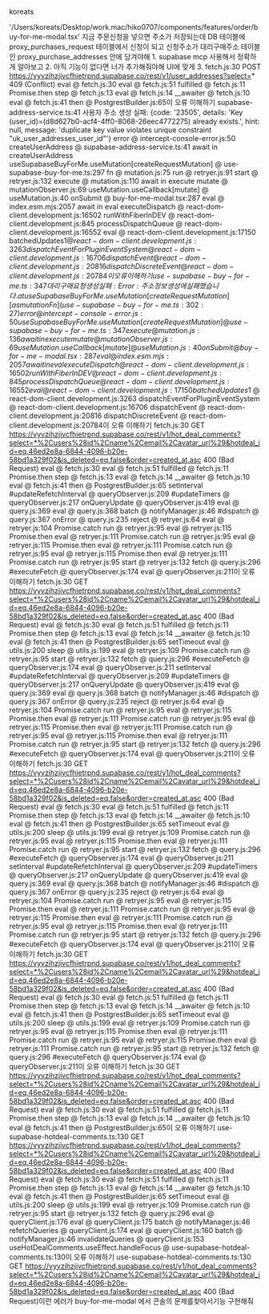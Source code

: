 koreats

'/Users/koreats/Desktop/work.mac/hiko0707/components/features/order/buy-for-me-modal.tsx' 지금 주문신청을 넣으면 주소가 저장되는데 DB 테이블에 proxy_purchases_request 테이블에서 신청이 되고 신청주소가 대리구매주소 테이블인 proxy_purchase_addresses 안에 담겨야해 1. supabase mcp 사용해서 정확하게 알아보고 2. 아직 기능이 없다면 너가 추가해줘야해 UI에 맞게 3. fetch.js:30  POST https://vyvzihzjivcfhietrpnd.supabase.co/rest/v1/user_addresses?select=* 409 (Conflict)
eval @ fetch.js:30
eval @ fetch.js:51
fulfilled @ fetch.js:11
Promise.then
step @ fetch.js:13
eval @ fetch.js:14
__awaiter @ fetch.js:10
eval @ fetch.js:41
then @ PostgrestBuilder.js:65이 오류 이해하기
supabase-address-service.ts:41 사용자 주소 생성 실패: {code: '23505', details: 'Key (user_id)=(d8d627b0-acf4-4ff0-8068-26eec4772275) already exists.', hint: null, message: 'duplicate key value violates unique constraint "uk_user_addresses_user_id"'}
error @ intercept-console-error.js:50
createUserAddress @ supabase-address-service.ts:41
await in createUserAddress
useSupabaseBuyForMe.useMutation[createRequestMutation] @ use-supabase-buy-for-me.ts:297
fn @ mutation.js:75
run @ retryer.js:91
start @ retryer.js:132
execute @ mutation.js:110
await in execute
mutate @ mutationObserver.js:69
useMutation.useCallback[mutate] @ useMutation.js:40
onSubmit @ buy-for-me-modal.tsx:287
eval @ index.esm.mjs:2057
await in eval
executeDispatch @ react-dom-client.development.js:16502
runWithFiberInDEV @ react-dom-client.development.js:845
processDispatchQueue @ react-dom-client.development.js:16552
eval @ react-dom-client.development.js:17150
batchedUpdates$1 @ react-dom-client.development.js:3263
dispatchEventForPluginEventSystem @ react-dom-client.development.js:16706
dispatchEvent @ react-dom-client.development.js:20816
dispatchDiscreteEvent @ react-dom-client.development.js:20784이 오류 이해하기
use-supabase-buy-for-me.ts:347 대리구매 요청 생성 실패: Error: 주소 정보 생성에 실패했습니다.
    at useSupabaseBuyForMe.useMutation[createRequestMutation] [as mutationFn] (use-supabase-buy-for-me.ts:302:27)
error @ intercept-console-error.js:50
useSupabaseBuyForMe.useMutation[createRequestMutation] @ use-supabase-buy-for-me.ts:347
execute @ mutation.js:136
await in execute
mutate @ mutationObserver.js:69
useMutation.useCallback[mutate] @ useMutation.js:40
onSubmit @ buy-for-me-modal.tsx:287
eval @ index.esm.mjs:2057
await in eval
executeDispatch @ react-dom-client.development.js:16502
runWithFiberInDEV @ react-dom-client.development.js:845
processDispatchQueue @ react-dom-client.development.js:16552
eval @ react-dom-client.development.js:17150
batchedUpdates$1 @ react-dom-client.development.js:3263
dispatchEventForPluginEventSystem @ react-dom-client.development.js:16706
dispatchEvent @ react-dom-client.development.js:20816
dispatchDiscreteEvent @ react-dom-client.development.js:20784이 오류 이해하기
fetch.js:30  GET https://vyvzihzjivcfhietrpnd.supabase.co/rest/v1/hot_deal_comments?select=*%2Cusers%28id%2Cname%2Cemail%2Cavatar_url%29&hotdeal_id=eq.46ed2e8a-6844-4096-b20e-58bd1a329f02&is_deleted=eq.false&order=created_at.asc 400 (Bad Request)
eval @ fetch.js:30
eval @ fetch.js:51
fulfilled @ fetch.js:11
Promise.then
step @ fetch.js:13
eval @ fetch.js:14
__awaiter @ fetch.js:10
eval @ fetch.js:41
then @ PostgrestBuilder.js:65
setInterval
#updateRefetchInterval @ queryObserver.js:209
#updateTimers @ queryObserver.js:217
onQueryUpdate @ queryObserver.js:419
eval @ query.js:369
eval @ query.js:368
batch @ notifyManager.js:46
#dispatch @ query.js:367
onError @ query.js:235
reject @ retryer.js:64
eval @ retryer.js:104
Promise.catch
run @ retryer.js:95
eval @ retryer.js:115
Promise.then
eval @ retryer.js:111
Promise.catch
run @ retryer.js:95
eval @ retryer.js:115
Promise.then
eval @ retryer.js:111
Promise.catch
run @ retryer.js:95
eval @ retryer.js:115
Promise.then
eval @ retryer.js:111
Promise.catch
run @ retryer.js:95
start @ retryer.js:132
fetch @ query.js:296
#executeFetch @ queryObserver.js:174
eval @ queryObserver.js:211이 오류 이해하기
fetch.js:30  GET https://vyvzihzjivcfhietrpnd.supabase.co/rest/v1/hot_deal_comments?select=*%2Cusers%28id%2Cname%2Cemail%2Cavatar_url%29&hotdeal_id=eq.46ed2e8a-6844-4096-b20e-58bd1a329f02&is_deleted=eq.false&order=created_at.asc 400 (Bad Request)
eval @ fetch.js:30
eval @ fetch.js:51
fulfilled @ fetch.js:11
Promise.then
step @ fetch.js:13
eval @ fetch.js:14
__awaiter @ fetch.js:10
eval @ fetch.js:41
then @ PostgrestBuilder.js:65
setTimeout
eval @ utils.js:200
sleep @ utils.js:199
eval @ retryer.js:109
Promise.catch
run @ retryer.js:95
start @ retryer.js:132
fetch @ query.js:296
#executeFetch @ queryObserver.js:174
eval @ queryObserver.js:211
setInterval
#updateRefetchInterval @ queryObserver.js:209
#updateTimers @ queryObserver.js:217
onQueryUpdate @ queryObserver.js:419
eval @ query.js:369
eval @ query.js:368
batch @ notifyManager.js:46
#dispatch @ query.js:367
onError @ query.js:235
reject @ retryer.js:64
eval @ retryer.js:104
Promise.catch
run @ retryer.js:95
eval @ retryer.js:115
Promise.then
eval @ retryer.js:111
Promise.catch
run @ retryer.js:95
eval @ retryer.js:115
Promise.then
eval @ retryer.js:111
Promise.catch
run @ retryer.js:95
eval @ retryer.js:115
Promise.then
eval @ retryer.js:111
Promise.catch
run @ retryer.js:95
start @ retryer.js:132
fetch @ query.js:296
#executeFetch @ queryObserver.js:174
eval @ queryObserver.js:211이 오류 이해하기
fetch.js:30  GET https://vyvzihzjivcfhietrpnd.supabase.co/rest/v1/hot_deal_comments?select=*%2Cusers%28id%2Cname%2Cemail%2Cavatar_url%29&hotdeal_id=eq.46ed2e8a-6844-4096-b20e-58bd1a329f02&is_deleted=eq.false&order=created_at.asc 400 (Bad Request)
eval @ fetch.js:30
eval @ fetch.js:51
fulfilled @ fetch.js:11
Promise.then
step @ fetch.js:13
eval @ fetch.js:14
__awaiter @ fetch.js:10
eval @ fetch.js:41
then @ PostgrestBuilder.js:65
setTimeout
eval @ utils.js:200
sleep @ utils.js:199
eval @ retryer.js:109
Promise.catch
run @ retryer.js:95
eval @ retryer.js:115
Promise.then
eval @ retryer.js:111
Promise.catch
run @ retryer.js:95
start @ retryer.js:132
fetch @ query.js:296
#executeFetch @ queryObserver.js:174
eval @ queryObserver.js:211
setInterval
#updateRefetchInterval @ queryObserver.js:209
#updateTimers @ queryObserver.js:217
onQueryUpdate @ queryObserver.js:419
eval @ query.js:369
eval @ query.js:368
batch @ notifyManager.js:46
#dispatch @ query.js:367
onError @ query.js:235
reject @ retryer.js:64
eval @ retryer.js:104
Promise.catch
run @ retryer.js:95
eval @ retryer.js:115
Promise.then
eval @ retryer.js:111
Promise.catch
run @ retryer.js:95
eval @ retryer.js:115
Promise.then
eval @ retryer.js:111
Promise.catch
run @ retryer.js:95
eval @ retryer.js:115
Promise.then
eval @ retryer.js:111
Promise.catch
run @ retryer.js:95
start @ retryer.js:132
fetch @ query.js:296
#executeFetch @ queryObserver.js:174
eval @ queryObserver.js:211이 오류 이해하기
fetch.js:30  GET https://vyvzihzjivcfhietrpnd.supabase.co/rest/v1/hot_deal_comments?select=*%2Cusers%28id%2Cname%2Cemail%2Cavatar_url%29&hotdeal_id=eq.46ed2e8a-6844-4096-b20e-58bd1a329f02&is_deleted=eq.false&order=created_at.asc 400 (Bad Request)
eval @ fetch.js:30
eval @ fetch.js:51
fulfilled @ fetch.js:11
Promise.then
step @ fetch.js:13
eval @ fetch.js:14
__awaiter @ fetch.js:10
eval @ fetch.js:41
then @ PostgrestBuilder.js:65
setTimeout
eval @ utils.js:200
sleep @ utils.js:199
eval @ retryer.js:109
Promise.catch
run @ retryer.js:95
eval @ retryer.js:115
Promise.then
eval @ retryer.js:111
Promise.catch
run @ retryer.js:95
eval @ retryer.js:115
Promise.then
eval @ retryer.js:111
Promise.catch
run @ retryer.js:95
start @ retryer.js:132
fetch @ query.js:296
#executeFetch @ queryObserver.js:174
eval @ queryObserver.js:211이 오류 이해하기
fetch.js:30  GET https://vyvzihzjivcfhietrpnd.supabase.co/rest/v1/hot_deal_comments?select=*%2Cusers%28id%2Cname%2Cemail%2Cavatar_url%29&hotdeal_id=eq.46ed2e8a-6844-4096-b20e-58bd1a329f02&is_deleted=eq.false&order=created_at.asc 400 (Bad Request)
eval @ fetch.js:30
eval @ fetch.js:51
fulfilled @ fetch.js:11
Promise.then
step @ fetch.js:13
eval @ fetch.js:14
__awaiter @ fetch.js:10
eval @ fetch.js:41
then @ PostgrestBuilder.js:65이 오류 이해하기
use-supabase-hotdeal-comments.ts:130  GET https://vyvzihzjivcfhietrpnd.supabase.co/rest/v1/hot_deal_comments?select=*%2Cusers%28id%2Cname%2Cemail%2Cavatar_url%29&hotdeal_id=eq.46ed2e8a-6844-4096-b20e-58bd1a329f02&is_deleted=eq.false&order=created_at.asc 400 (Bad Request)
eval @ fetch.js:30
eval @ fetch.js:51
fulfilled @ fetch.js:11
Promise.then
step @ fetch.js:13
eval @ fetch.js:14
__awaiter @ fetch.js:10
eval @ fetch.js:41
then @ PostgrestBuilder.js:65
setTimeout
eval @ utils.js:200
sleep @ utils.js:199
eval @ retryer.js:109
Promise.catch
run @ retryer.js:95
start @ retryer.js:132
fetch @ query.js:296
eval @ queryClient.js:176
eval @ queryClient.js:175
batch @ notifyManager.js:46
refetchQueries @ queryClient.js:174
eval @ queryClient.js:160
batch @ notifyManager.js:46
invalidateQueries @ queryClient.js:153
useHotDealComments.useEffect.handleFocus @ use-supabase-hotdeal-comments.ts:130이 오류 이해하기
use-supabase-hotdeal-comments.ts:130  GET https://vyvzihzjivcfhietrpnd.supabase.co/rest/v1/hot_deal_comments?select=*%2Cusers%28id%2Cname%2Cemail%2Cavatar_url%29&hotdeal_id=eq.46ed2e8a-6844-4096-b20e-58bd1a329f02&is_deleted=eq.false&order=created_at.asc 400 (Bad Request)이런 에러가 buy-for-me-modal 에서 콘솔의 문제를찾아서기능 구현해줘 
